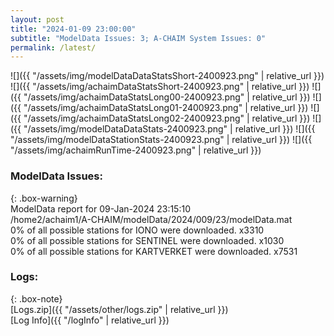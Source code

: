 ```yaml
---
layout: post
title: "2024-01-09 23:00:00"
subtitle: "ModelData Issues: 3; A-CHAIM System Issues: 0"
permalink: /latest/
---
```


![]({{ "/assets/img/modelDataDataStatsShort-2400923.png" | relative_url }})
![]({{ "/assets/img/achaimDataStatsShort-2400923.png" | relative_url }})
![]({{ "/assets/img/achaimDataStatsLong00-2400923.png" | relative_url }})
![]({{ "/assets/img/achaimDataStatsLong01-2400923.png" | relative_url }})
![]({{ "/assets/img/achaimDataStatsLong02-2400923.png" | relative_url }})
![]({{ "/assets/img/modelDataDataStats-2400923.png" | relative_url }})
![]({{ "/assets/img/modelDataStationStats-2400923.png" | relative_url }})
![]({{ "/assets/img/achaimRunTime-2400923.png" | relative_url }})


### ModelData Issues:  
  
{: .box-warning}  
 ModelData report for 09-Jan-2024 23:15:10   
 /home2/achaim1/A-CHAIM/modelData/2024/009/23/modelData.mat   
 0% of all possible stations for IONO were downloaded. x3310   
 0% of all possible stations for SENTINEL were downloaded. x1030   
 0% of all possible stations for KARTVERKET were downloaded. x7531   
  


### Logs:  
  
{: .box-note}  
[Logs.zip]({{ "/assets/other/logs.zip" | relative_url }})  
[Log Info]({{ "/logInfo" | relative_url }})  
